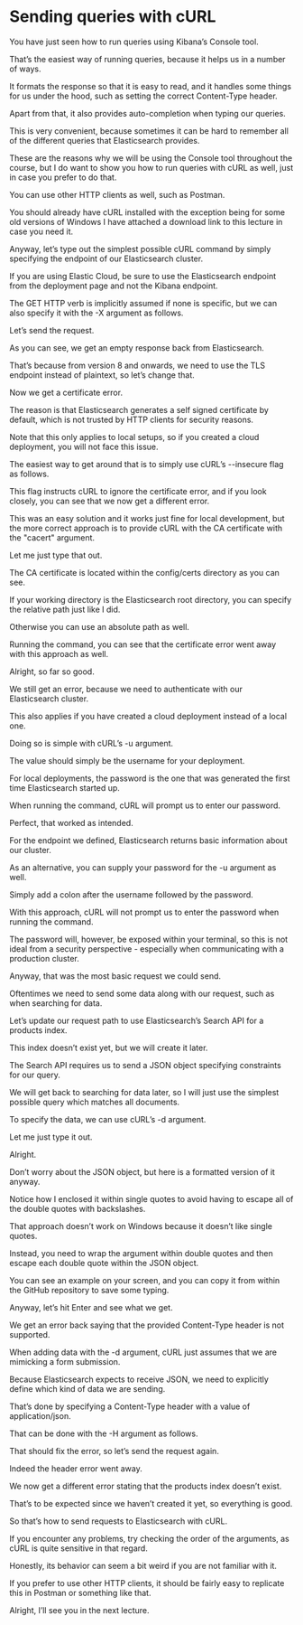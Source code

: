 # Sending queries with cURL

You have just seen how to run queries using Kibana’s Console tool.

That’s the easiest way of running queries, because it helps us in a number of ways.

It formats the response so that it is easy to read, and it handles some things for us under the hood, such as setting the correct Content-Type header.

Apart from that, it also provides auto-completion when typing our queries.

This is very convenient, because sometimes it can be hard to remember all of the different queries that Elasticsearch provides.

These are the reasons why we will be using the Console tool throughout the course, but I do want to show you how to run queries with cURL as well, just in case you prefer to do that.

You can use other HTTP clients as well, such as Postman.

You should already have cURL installed with the exception being for some old versions of Windows I have attached a download link to this lecture in case you need it.

Anyway, let’s type out the simplest possible cURL command by simply specifying the endpoint of our Elasticsearch cluster.

If you are using Elastic Cloud, be sure to use the Elasticsearch endpoint from the deployment page and not the Kibana endpoint.

The GET HTTP verb is implicitly assumed if none is specific, but we can also specify it with the -X argument as follows.

Let’s send the request.

As you can see, we get an empty response back from Elasticsearch.

That’s because from version 8 and onwards, we need to use the TLS endpoint instead of plaintext, so let’s change that.

Now we get a certificate error.

The reason is that Elasticsearch generates a self signed certificate by default, which is not trusted by HTTP clients for security reasons.

Note that this only applies to local setups, so if you created a cloud deployment, you will not face this issue.

The easiest way to get around that is to simply use cURL’s --insecure flag as follows.

This flag instructs cURL to ignore the certificate error, and if you look closely, you can see that we now get a different error.

This was an easy solution and it works just fine for local development, but the more correct approach is to provide cURL with the CA certificate with the "cacert" argument.

Let me just type that out.

The CA certificate is located within the config/certs directory as you can see.

If your working directory is the Elasticsearch root directory, you can specify the relative path just like I did.

Otherwise you can use an absolute path as well.

Running the command, you can see that the certificate error went away with this approach as well.

Alright, so far so good.

We still get an error, because we need to authenticate with our Elasticsearch cluster.

This also applies if you have created a cloud deployment instead of a local one.

Doing so is simple with cURL’s -u argument.

The value should simply be the username for your deployment.

For local deployments, the password is the one that was generated the first time Elasticsearch started up.

When running the command, cURL will prompt us to enter our password.

Perfect, that worked as intended.

For the endpoint we defined, Elasticsearch returns basic information about our cluster.

As an alternative, you can supply your password for the -u argument as well.

Simply add a colon after the username followed by the password.

With this approach, cURL will not prompt us to enter the password when running the command.

The password will, however, be exposed within your terminal, so this is not ideal from a security perspective - especially when communicating with a production cluster.

Anyway, that was the most basic request we could send.

Oftentimes we need to send some data along with our request, such as when searching for data.

Let’s update our request path to use Elasticsearch’s Search API for a products index.

This index doesn’t exist yet, but we will create it later.

The Search API requires us to send a JSON object specifying constraints for our query.

We will get back to searching for data later, so I will just use the simplest possible query which matches all documents.

To specify the data, we can use cURL’s -d argument.

Let me just type it out.

Alright.

Don’t worry about the JSON object, but here is a formatted version of it anyway.

Notice how I enclosed it within single quotes to avoid having to escape all of the double quotes with backslashes.

That approach doesn’t work on Windows because it doesn’t like single quotes.

Instead, you need to wrap the argument within double quotes and then escape each double quote within the JSON object.

You can see an example on your screen, and you can copy it from within the GitHub repository to save some typing.

Anyway, let’s hit Enter and see what we get.

We get an error back saying that the provided Content-Type header is not supported.

When adding data with the -d argument, cURL just assumes that we are mimicking a form submission.

Because Elasticsearch expects to receive JSON, we need to explicitly define which kind of data we are sending.

That’s done by specifying a Content-Type header with a value of application/json.

That can be done with the -H argument as follows.

That should fix the error, so let’s send the request again.

Indeed the header error went away.

We now get a different error stating that the products index doesn’t exist.

That’s to be expected since we haven’t created it yet, so everything is good.

So that’s how to send requests to Elasticsearch with cURL.

If you encounter any problems, try checking the order of the arguments, as cURL is quite sensitive in that regard.

Honestly, its behavior can seem a bit weird if you are not familiar with it.

If you prefer to use other HTTP clients, it should be fairly easy to replicate this in Postman or something like that.

Alright, I’ll see you in the next lecture.

